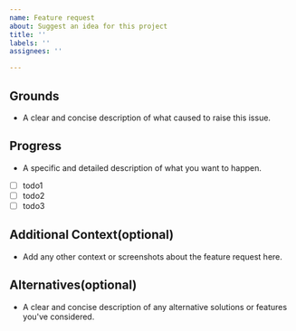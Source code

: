 ```yaml
---
name: Feature request
about: Suggest an idea for this project
title: ''
labels: ''
assignees: ''

---
```


## Grounds
 - A clear and concise description of what caused to raise this issue.

## Progress
 - A specific and detailed description of what you want to happen.
 - [ ] todo1
 - [ ] todo2
 - [ ] todo3

## Additional Context(optional)
 - Add any other context or screenshots about the feature request here.

## Alternatives(optional)
 - A clear and concise description of any alternative solutions or features you've considered.
